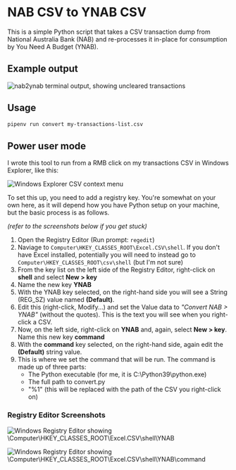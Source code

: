 # NAB CSV to YNAB CSV

This is a simple Python script that takes a CSV transaction dump from National Australia Bank (NAB)
and re-processes it in-place for consumption by You Need A Budget (YNAB).

## Example output
![nab2ynab terminal output, showing uncleared transactions](https://github.com/jamesinc/nab2ynab/assets/219819/59416c95-378e-4474-b250-02750c843728)

## Usage

```sh
pipenv run convert my-transactions-list.csv
```

## Power user mode

I wrote this tool to run from a RMB click on my transactions CSV in Windows Explorer, like this:

![Windows Explorer CSV context menu](https://github.com/jamesinc/nab2ynab/assets/219819/d056f12f-1bd7-4f69-b1c4-e15ab2993a5f)

To set this up, you need to add a registry key. You're somewhat on your own here, as it will depend
how you have Python setup on your machine, but the basic process is as follows.

_(refer to the screenshots below if you get stuck)_

1. Open the Registry Editor (Run prompt: `regedit`)
2. Naviage to `Computer\HKEY_CLASSES_ROOT\Excel.CSV\shell`.
   If you don't have Excel installed, potentially you will need to instead
   go to `Computer\HKEY_CLASSES_ROOT\csv\shell` (but I'm not sure)
3. From the key list on the left side of the Registry Editor, right-click on **shell** and select **New > key**
5. Name the new key **YNAB**
6. With the YNAB key selected, on the right-hand side you will see a String (REG_SZ) value named **(Default)**.
7. Edit this (right-click, Modify...) and set the Value data to _"Convert NAB > YNAB"_ (without the quotes).
   This is the text you will see when you right-click a CSV.
10. Now, on the left side, right-click on **YNAB** and, again, select **New > key**. Name this new key **command**
11. With the **command** key selected, on the right-hand side, again edit the **(Default)** string value.
12. This is where we set the command that will be run. The command is made up of three parts:
    - The Python executable (for me, it is C:\Python39\python.exe)
    - The full path to convert.py
    - "%1" (this will be replaced with the path of the CSV you right-click on)

### Registry Editor Screenshots

![Windows Registry Editor showing \Computer\HKEY_CLASSES_ROOT\Excel.CSV\shell\YNAB](https://github.com/jamesinc/nab2ynab/assets/219819/f3162187-333e-4736-bf47-bfaeb234e004)

![Windows Registry Editor showing \Computer\HKEY_CLASSES_ROOT\Excel.CSV\shell\YNAB\command](https://github.com/jamesinc/nab2ynab/assets/219819/2bb070af-d4f4-466e-a36d-fdb1e49987e9)


